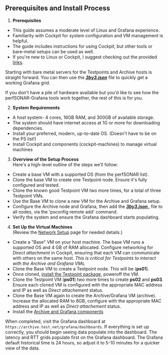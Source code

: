 ## Prerequisites and Install Process

1. **Prerequisites**  
- This guide assumes a moderate level of Linux and Grafana experience.
- Familiarity with Cockpit for system configuration and VM management is helpful.
- The guide includes instructions for using Cockpit, but other tools or bare-metal setups can be used as well.
- If you're new to Linux or Cockpit, I suggest checking out the provided [links](../Additional-Resources/Cockpit-link.md).

Starting with bare metal servers for the Testpoints and Archive hosts is straight forward. You can then use the **_[3by3.json](../3by3.json)_** file to quickly get a working Grafana grid.

If you don't have a pile of hardware available but you'd like to see how the perfSONAR-Grafana tools work together, the rest of this is for you.

2. **System Requirements**  
- A host system- 4 cores, 16GB RAM, and 300GB of available storage.
- The system should have internet access at 1G or more for downloading dependencies.
- Install your preferred, modern, up-to-date OS. (Doesn't have to be on the PS list!)
- Install Cockpit and components (cockpit-machines) to manage virtual machines

3. **Overview of the Setup Process**  
Here's a high-level outline of the steps we’ll follow:
- Create a base VM with a supported OS (from the perfSONAR list).
- Clone the base VM to create one Testpoint node. Ensure it's fully configured and tested.
- Clone the known good Testpoint VM two more times, for a total of three Testpoint VMs.
- Use the Base VM to clone a new VM for the Archive and Grafana setup.
- Configure the Archive node and Grafana, then add the **_[3by3.json](../3by3.json)_**_ file to all nodes, via the 'psconfig remote add' command.
- Verify the system and ensure the Grafana dashboard starts populating.

4. **Set Up the Virtual Machines**  
(Review the [Network Setup](../Network-Details/Network-spec.md) page for needed details.)
- Create a "Base" VM on your host machine. The base VM runs a supported OS and 4 GB of RAM allocated.  Configure networking for _Direct attachment_ in Cockpit, ensuring that each VM can communicate with others on the same host. _This is critical for Testpoints to interact with the Archive and Grafana VMs._
- Clone the Base VM to create a Testpoint node. This will be (**ps01**).
- Once cloned, [install the Testpoint package](../Build-TP-Archive-Grafana-systems/Install-Testpoint.md), poweroff the VM.  
- Clone the Testpoint VM (**ps01**) two more times to create **ps02** and **ps03**.  Ensure each cloned VM is configured with the appropriate MAC address and IP as well as _Direct attachement_ status.
- Clone the Base VM again to create the Archive/Grafana VM (archive).  Increase the allocated RAM to 8GB, configure with the appropriate MAC address and IP as well as _Direct attachement_ status.
- Install the [Archive and Grafana components](../Build-TP-Archive-Grafana-systems/Install-Archive-Grafana.md)

When completed, visit the Grafana dashboard at `https://archive.test.net/grafana/dashboards`. If everything is set up correctly, you should begin seeing data populate into the dashboard. The latency and RTT grids populate first on the Grafana dashboard. The Grafana default historical time is 24 hours, so adjust it to 5-10 minutes for a quicker view of the data.

